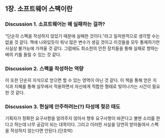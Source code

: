 ## 1장. 소프트웨어 스팩이란

### Discussion 1. 소프트웨어는 왜 실패하는 걸까?

“단순히 스펙을 작성하지 않았기 때문에 실패한 것이다.”라고 일차원적으로 생각할 수는 없을 것 같다. 책에 나와있듯이 워낙 많은 변수가 생길 것이고 이것들을 모두 통제하기란 사실상 불가능에 가까울 것 같다. 그럼에도 최소한의 안전 장치들을 통해 실패로 향하는 배의 키를 돌릴 수 있는 것 같다.

### Discussion 2. 스펙을 작성하는 역량

이 또한 단순히 지식으로 얻으면 할 수 있는 영역이 아닌 것 같다. 이 책을 통해 얻은 지식과 지혜를 통해 실무에서 적용하면서 자신에게 적합한 형태로 빚어나가는 시간이 필요한 것 같다.

### Discussion 3. 현실에 안주하려는(?) 타성에 젖은 태도

기획자가 정확한 요구사항을 알려주지 않아서 향후 요구사항이 바꾼다고 볼멘 소리를 한다고 하는데 너무 공감이 되는 대목이다. 그리고 이러한 사실을 당연히 받아들여서 스펙을 작성하지 않는다면 안된다.(단호박)